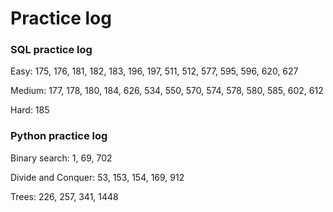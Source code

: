 # Practice log

### SQL practice log

Easy: 175, 176, 181, 182, 183, 196, 197, 511, 512, 577, 595, 596, 620, 627

Medium: 177, 178, 180, 184, 626, 534, 550, 570, 574, 578, 580, 585, 602, 612

Hard: 185


### Python practice log

Binary search: 1, 69, 702

Divide and Conquer: 53, 153, 154, 169, 912

Trees: 226, 257, 341, 1448 


